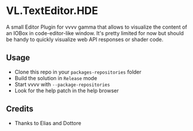 # VL.TextEditor.HDE

A small Editor Plugin for vvvv gamma that allows to visualize the content of an IOBox in code-editor-like window. It's pretty limited for now but should be handy to quickly visualize web API responses or shader code.

## Usage

- Clone this repo in your `packages-repositories` folder
- Build the solution in `Release` mode
- Start vvvv with `--package-repositories`
- Look for the help patch in the help browser

## Credits

- Thanks to Elias and Dottore